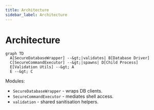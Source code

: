 ```yaml
---
title: Architecture
sidebar_label: Architecture
---
```


# Architecture

```mermaid
graph TD
  A[SecureDatabaseWrapper] --&gt;|validates| B[Database Driver]
  C[SecureCommandExecutor] --&gt;|spawns| D[Child Process]
  E[Validation Utils] --&gt; A
  E --&gt; C
```

Modules:
- `SecureDatabaseWrapper` - wraps DB clients.
- `SecureCommandExecutor` - mediates shell access.
- `validation` - shared sanitisation helpers.

```